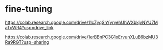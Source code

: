 # fine-tuning

https://colab.research.google.com/drive/11cZyqShYyryehUhWXbkjvNYU7MaTxWR4?usp=drive_link

https://colab.research.google.com/drive/1erBBnPC3G1oErvunXLuB6bzMU3Ra9RGT?usp=sharing
